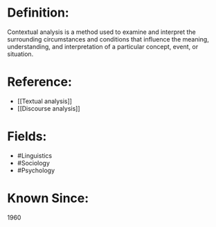 

# Definition:
Contextual analysis is a method used to examine and interpret the surrounding circumstances and conditions that influence the meaning, understanding, and interpretation of a particular concept, event, or situation.

# Reference:
- [[Textual analysis]]
- [[Discourse analysis]]

# Fields: 
- #Linguistics
- #Sociology
- #Psychology

# Known Since:
1960

